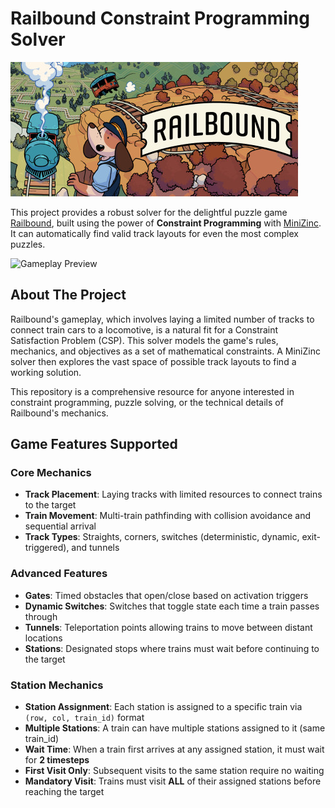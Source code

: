# Railbound Constraint Programming Solver

![Railbound Cover](cover.jpg)

This project provides a robust solver for the delightful puzzle game [Railbound](https://afterburn.games/railbound/), built using the power of **Constraint Programming** with [MiniZinc](https://www.minizinc.org/). It can automatically find valid track layouts for even the most complex puzzles.

![Gameplay Preview](game.gif)

## About The Project

Railbound's gameplay, which involves laying a limited number of tracks to connect train cars to a locomotive, is a natural fit for a Constraint Satisfaction Problem (CSP). This solver models the game's rules, mechanics, and objectives as a set of mathematical constraints. A MiniZinc solver then explores the vast space of possible track layouts to find a working solution.

This repository is a comprehensive resource for anyone interested in constraint programming, puzzle solving, or the technical details of Railbound's mechanics.

## Game Features Supported

### Core Mechanics

- **Track Placement**: Laying tracks with limited resources to connect trains to the target
- **Train Movement**: Multi-train pathfinding with collision avoidance and sequential arrival
- **Track Types**: Straights, corners, switches (deterministic, dynamic, exit-triggered), and tunnels

### Advanced Features

- **Gates**: Timed obstacles that open/close based on activation triggers
- **Dynamic Switches**: Switches that toggle state each time a train passes through
- **Tunnels**: Teleportation points allowing trains to move between distant locations
- **Stations**: Designated stops where trains must wait before continuing to the target

### Station Mechanics

- **Station Assignment**: Each station is assigned to a specific train via `(row, col, train_id)` format
- **Multiple Stations**: A train can have multiple stations assigned to it (same train_id)
- **Wait Time**: When a train first arrives at any assigned station, it must wait for **2 timesteps**
- **First Visit Only**: Subsequent visits to the same station require no waiting
- **Mandatory Visit**: Trains must visit **ALL** of their assigned stations before reaching the target
